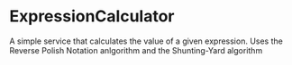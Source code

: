 ExpressionCalculator
====================

A simple service that calculates the value of a given expression. Uses the Reverse Polish Notation anlgorithm and the Shunting-Yard algorithm
